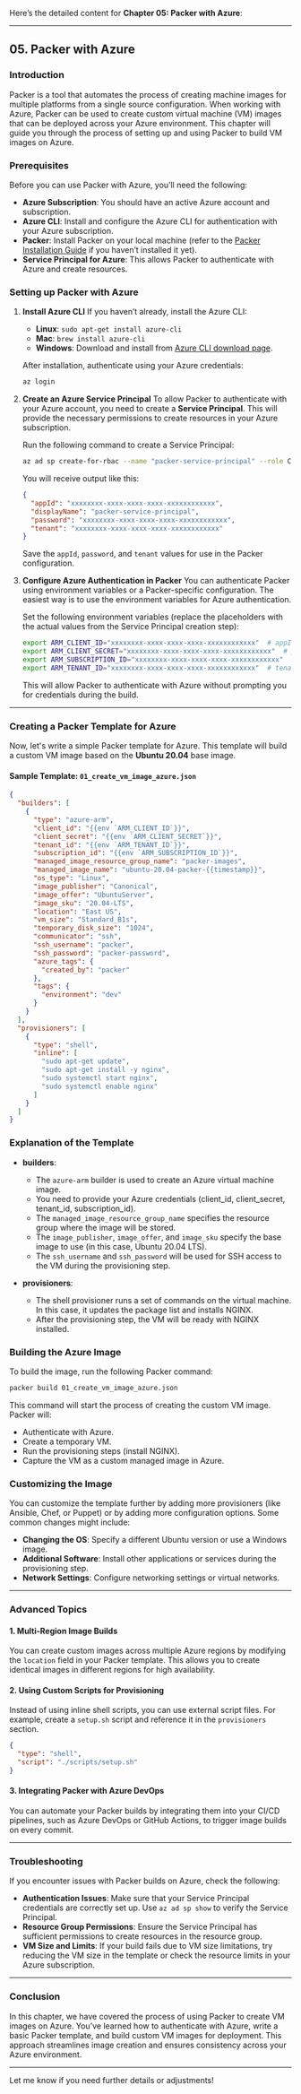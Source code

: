 Here’s the detailed content for **Chapter 05: Packer with Azure**:

---

## 05. Packer with Azure

### Introduction
Packer is a tool that automates the process of creating machine images for multiple platforms from a single source configuration. When working with Azure, Packer can be used to create custom virtual machine (VM) images that can be deployed across your Azure environment. This chapter will guide you through the process of setting up and using Packer to build VM images on Azure.

### Prerequisites
Before you can use Packer with Azure, you’ll need the following:

- **Azure Subscription**: You should have an active Azure account and subscription.
- **Azure CLI**: Install and configure the Azure CLI for authentication with your Azure subscription.
- **Packer**: Install Packer on your local machine (refer to the [Packer Installation Guide](https://www.packer.io/docs/install) if you haven’t installed it yet).
- **Service Principal for Azure**: This allows Packer to authenticate with Azure and create resources.

### Setting up Packer with Azure

1. **Install Azure CLI**
   If you haven’t already, install the Azure CLI:
   
   - **Linux**: `sudo apt-get install azure-cli`
   - **Mac**: `brew install azure-cli`
   - **Windows**: Download and install from [Azure CLI download page](https://docs.microsoft.com/en-us/cli/azure/install-azure-cli).

   After installation, authenticate using your Azure credentials:
   
   ```bash
   az login
   ```

2. **Create an Azure Service Principal**
   To allow Packer to authenticate with your Azure account, you need to create a **Service Principal**. This will provide the necessary permissions to create resources in your Azure subscription.

   Run the following command to create a Service Principal:

   ```bash
   az ad sp create-for-rbac --name "packer-service-principal" --role Contributor --scopes /subscriptions/{your-subscription-id}
   ```

   You will receive output like this:

   ```json
   {
     "appId": "xxxxxxxx-xxxx-xxxx-xxxx-xxxxxxxxxxxx",
     "displayName": "packer-service-principal",
     "password": "xxxxxxxx-xxxx-xxxx-xxxx-xxxxxxxxxxxx",
     "tenant": "xxxxxxxx-xxxx-xxxx-xxxx-xxxxxxxxxxxx"
   }
   ```

   Save the `appId`, `password`, and `tenant` values for use in the Packer configuration.

3. **Configure Azure Authentication in Packer**
   You can authenticate Packer using environment variables or a Packer-specific configuration. The easiest way is to use the environment variables for Azure authentication.

   Set the following environment variables (replace the placeholders with the actual values from the Service Principal creation step):

   ```bash
   export ARM_CLIENT_ID="xxxxxxxx-xxxx-xxxx-xxxx-xxxxxxxxxxxx"  # appId
   export ARM_CLIENT_SECRET="xxxxxxxx-xxxx-xxxx-xxxx-xxxxxxxxxxxx"  # password
   export ARM_SUBSCRIPTION_ID="xxxxxxxx-xxxx-xxxx-xxxx-xxxxxxxxxxxx"
   export ARM_TENANT_ID="xxxxxxxx-xxxx-xxxx-xxxx-xxxxxxxxxxxx"  # tenant
   ```

   This will allow Packer to authenticate with Azure without prompting you for credentials during the build.

---

### Creating a Packer Template for Azure

Now, let's write a simple Packer template for Azure. This template will build a custom VM image based on the **Ubuntu 20.04** base image.

#### Sample Template: `01_create_vm_image_azure.json`

```json
{
  "builders": [
    {
      "type": "azure-arm",
      "client_id": "{{env `ARM_CLIENT_ID`}}",
      "client_secret": "{{env `ARM_CLIENT_SECRET`}}",
      "tenant_id": "{{env `ARM_TENANT_ID`}}",
      "subscription_id": "{{env `ARM_SUBSCRIPTION_ID`}}",
      "managed_image_resource_group_name": "packer-images",
      "managed_image_name": "ubuntu-20.04-packer-{{timestamp}}",
      "os_type": "Linux",
      "image_publisher": "Canonical",
      "image_offer": "UbuntuServer",
      "image_sku": "20.04-LTS",
      "location": "East US",
      "vm_size": "Standard_B1s",
      "temporary_disk_size": "1024",
      "communicator": "ssh",
      "ssh_username": "packer",
      "ssh_password": "packer-password",
      "azure_tags": {
        "created_by": "packer"
      },
      "tags": {
        "environment": "dev"
      }
    }
  ],
  "provisioners": [
    {
      "type": "shell",
      "inline": [
        "sudo apt-get update",
        "sudo apt-get install -y nginx",
        "sudo systemctl start nginx",
        "sudo systemctl enable nginx"
      ]
    }
  ]
}
```

### Explanation of the Template

- **builders**:
  - The `azure-arm` builder is used to create an Azure virtual machine image.
  - You need to provide your Azure credentials (client_id, client_secret, tenant_id, subscription_id).
  - The `managed_image_resource_group_name` specifies the resource group where the image will be stored.
  - The `image_publisher`, `image_offer`, and `image_sku` specify the base image to use (in this case, Ubuntu 20.04 LTS).
  - The `ssh_username` and `ssh_password` will be used for SSH access to the VM during the provisioning step.

- **provisioners**:
  - The shell provisioner runs a set of commands on the virtual machine. In this case, it updates the package list and installs NGINX.
  - After the provisioning step, the VM will be ready with NGINX installed.

### Building the Azure Image

To build the image, run the following Packer command:

```bash
packer build 01_create_vm_image_azure.json
```

This command will start the process of creating the custom VM image. Packer will:
- Authenticate with Azure.
- Create a temporary VM.
- Run the provisioning steps (install NGINX).
- Capture the VM as a custom managed image in Azure.

### Customizing the Image

You can customize the template further by adding more provisioners (like Ansible, Chef, or Puppet) or by adding more configuration options. Some common changes might include:
- **Changing the OS**: Specify a different Ubuntu version or use a Windows image.
- **Additional Software**: Install other applications or services during the provisioning step.
- **Network Settings**: Configure networking settings or virtual networks.

---

### Advanced Topics

#### 1. **Multi-Region Image Builds**
   You can create custom images across multiple Azure regions by modifying the `location` field in your Packer template. This allows you to create identical images in different regions for high availability.

#### 2. **Using Custom Scripts for Provisioning**
   Instead of using inline shell scripts, you can use external script files. For example, create a `setup.sh` script and reference it in the `provisioners` section.

```json
{
  "type": "shell",
  "script": "./scripts/setup.sh"
}
```

#### 3. **Integrating Packer with Azure DevOps**
   You can automate your Packer builds by integrating them into your CI/CD pipelines, such as Azure DevOps or GitHub Actions, to trigger image builds on every commit.

---

### Troubleshooting

If you encounter issues with Packer builds on Azure, check the following:

- **Authentication Issues**: Make sure that your Service Principal credentials are correctly set up. Use `az ad sp show` to verify the Service Principal.
- **Resource Group Permissions**: Ensure the Service Principal has sufficient permissions to create resources in the resource group.
- **VM Size and Limits**: If your build fails due to VM size limitations, try reducing the VM size in the template or check the resource limits in your Azure subscription.

---

### Conclusion

In this chapter, we have covered the process of using Packer to create VM images on Azure. You’ve learned how to authenticate with Azure, write a basic Packer template, and build custom VM images for deployment. This approach streamlines image creation and ensures consistency across your Azure environment.

---

Let me know if you need further details or adjustments!